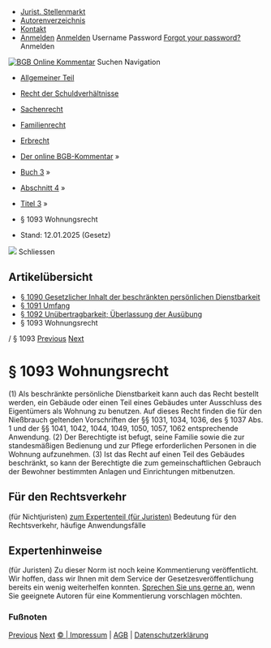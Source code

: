   * [Jurist. Stellenmarkt](https://bgb.kommentar.de/Buch-3/Abschnitt-4/Titel-3/</job-board> "Jurist. Stellenmarkt")
  * [Autorenverzeichnis](https://bgb.kommentar.de/Buch-3/Abschnitt-4/Titel-3/</Autorenverzeichnis> "Autorenverzeichnis")
  * [Kontakt](https://bgb.kommentar.de/Buch-3/Abschnitt-4/Titel-3/</Kontakt>)
  * [Anmelden](https://bgb.kommentar.de/Buch-3/Abschnitt-4/Titel-3/<#login> "show login form") [Anmelden](https://bgb.kommentar.de/Buch-3/Abschnitt-4/Titel-3/<#> "hide login form") Username Password
[Forgot your password?](https://bgb.kommentar.de/Buch-3/Abschnitt-4/Titel-3/</user/forgotpassword>) Anmelden 


[![BGB Online Kommentar](https://bgb.kommentar.de/extension/bgb/design/bgb/images/logo.png)](https://bgb.kommentar.de/Buch-3/Abschnitt-4/Titel-3/</> "BGB Online Kommentar")
Suchen
Navigation
  * [Allgemeiner Teil](https://bgb.kommentar.de/Buch-3/Abschnitt-4/Titel-3/</Buch-1>)
  * [Recht der Schuldverhältnisse](https://bgb.kommentar.de/Buch-3/Abschnitt-4/Titel-3/</Buch-2>)
  * [Sachenrecht](https://bgb.kommentar.de/Buch-3/Abschnitt-4/Titel-3/</Buch-3>)
  * [Familienrecht](https://bgb.kommentar.de/Buch-3/Abschnitt-4/Titel-3/</Buch-4>)
  * [Erbrecht](https://bgb.kommentar.de/Buch-3/Abschnitt-4/Titel-3/</Buch-5>)


  * [Der online BGB-Kommentar](https://bgb.kommentar.de/Buch-3/Abschnitt-4/Titel-3/</>) »
  * [Buch 3](https://bgb.kommentar.de/Buch-3/Abschnitt-4/Titel-3/</Buch-3>) »
  * [Abschnitt 4](https://bgb.kommentar.de/Buch-3/Abschnitt-4/Titel-3/</Buch-3/Abschnitt-4>) »
  * [Titel 3](https://bgb.kommentar.de/Buch-3/Abschnitt-4/Titel-3/</Buch-3/Abschnitt-4/Titel-3>) »
  * § 1093 Wohnungsrecht 
  * Stand: 12.01.2025 (Gesetz) 


![](https://vg01.met.vgwort.de/na/1c9909529ead4f509072c06d9081a7d5)
Schliessen 
## Artikelübersicht
  * [ § 1090 Gesetzlicher Inhalt der beschränkten persönlichen Dienstbarkeit ](https://bgb.kommentar.de/Buch-3/Abschnitt-4/Titel-3/</Buch-3/Abschnitt-4/Titel-3/Gesetzlicher-Inhalt-der-beschraenkten-persoenlichen-Dienstbarkeit>)
  * [ § 1091 Umfang ](https://bgb.kommentar.de/Buch-3/Abschnitt-4/Titel-3/</Buch-3/Abschnitt-4/Titel-3/Umfang>)
  * [ § 1092 Unübertragbarkeit; Überlassung der Ausübung ](https://bgb.kommentar.de/Buch-3/Abschnitt-4/Titel-3/</Buch-3/Abschnitt-4/Titel-3/Unuebertragbarkeit-Ueberlassung-der-Ausuebung>)
  * § 1093 Wohnungsrecht 


/ § 1093 
[Previous](https://bgb.kommentar.de/Buch-3/Abschnitt-4/Titel-3/</Buch-3/Abschnitt-4/Titel-3/Unuebertragbarkeit-Ueberlassung-der-Ausuebung> "§ 1092 Unübertragbarkeit; Überlassung der Ausübung") [Next](https://bgb.kommentar.de/Buch-3/Abschnitt-4/Titel-3/</Buch-3/Abschnitt-5/Gesetzlicher-Inhalt-des-dinglichen-Vorkaufsrechts> "§ 1094 Gesetzlicher Inhalt des dinglichen Vorkaufsrechts")
# § 1093 Wohnungsrecht
(1) Als beschränkte persönliche Dienstbarkeit kann auch das Recht bestellt werden, ein Gebäude oder einen Teil eines Gebäudes unter Ausschluss des Eigentümers als Wohnung zu benutzen. Auf dieses Recht finden die für den Nießbrauch geltenden Vorschriften der §§ 1031, 1034, 1036, des § 1037 Abs. 1 und der §§ 1041, 1042, 1044, 1049, 1050, 1057, 1062 entsprechende Anwendung.
(2) Der Berechtigte ist befugt, seine Familie sowie die zur standesmäßigen Bedienung und zur Pflege erforderlichen Personen in die Wohnung aufzunehmen.
(3) Ist das Recht auf einen Teil des Gebäudes beschränkt, so kann der Berechtigte die zum gemeinschaftlichen Gebrauch der Bewohner bestimmten Anlagen und Einrichtungen mitbenutzen.
## Für den Rechtsverkehr 
(für Nichtjuristen)
[zum Expertenteil (für Juristen)](https://bgb.kommentar.de/Buch-3/Abschnitt-4/Titel-3/<#expertenhinweise>)
Bedeutung für den Rechtsverkehr, häufige Anwendungsfälle
## Expertenhinweise
(für Juristen)
Zu dieser Norm ist noch keine Kommentierung veröffentlicht. Wir hoffen, dass wir Ihnen mit dem Service der Gesetzesveröffentlichung bereits ein wenig weiterhelfen konnten. [Sprechen Sie uns gerne an](https://bgb.kommentar.de/Buch-3/Abschnitt-4/Titel-3/</Kontakt>), wenn Sie geeignete Autoren für eine Kommentierung vorschlagen möchten. 
### Fußnoten
[Previous](https://bgb.kommentar.de/Buch-3/Abschnitt-4/Titel-3/</Buch-3/Abschnitt-4/Titel-3/Unuebertragbarkeit-Ueberlassung-der-Ausuebung> "§ 1092 Unübertragbarkeit; Überlassung der Ausübung") [Next](https://bgb.kommentar.de/Buch-3/Abschnitt-4/Titel-3/</Buch-3/Abschnitt-5/Gesetzlicher-Inhalt-des-dinglichen-Vorkaufsrechts> "§ 1094 Gesetzlicher Inhalt des dinglichen Vorkaufsrechts")
[© | Impressum](https://bgb.kommentar.de/Buch-3/Abschnitt-4/Titel-3/</Kontakt>) | [AGB](https://bgb.kommentar.de/Buch-3/Abschnitt-4/Titel-3/</AGB>) | [Datenschutzerklärung](https://bgb.kommentar.de/Buch-3/Abschnitt-4/Titel-3/</Datenschutzerklaerung-fuer-Leser>)

